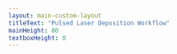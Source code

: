```yaml
---
layout: main-custom-layout
titleText: "Pulsed Laser Deposition Workflow"
mainHeight: 80
textboxHeight: 0
---
```


<CrossfadeImages :images="[
  'pld-dataflow/1.png',
  'pld-dataflow/2.png',
  'pld-dataflow/3.png',
  'pld-dataflow/4.png',
]" />
